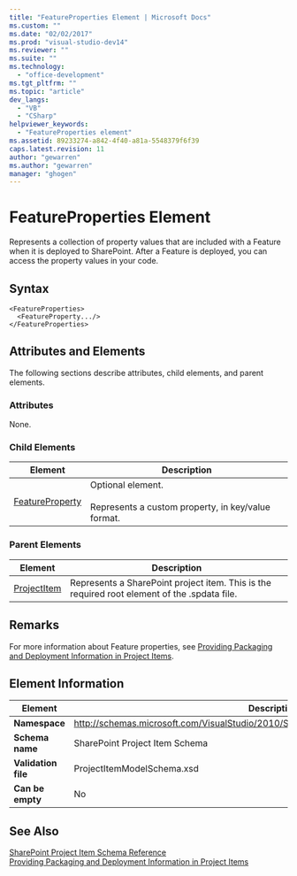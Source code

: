 ```yaml
---
title: "FeatureProperties Element | Microsoft Docs"
ms.custom: ""
ms.date: "02/02/2017"
ms.prod: "visual-studio-dev14"
ms.reviewer: ""
ms.suite: ""
ms.technology: 
  - "office-development"
ms.tgt_pltfrm: ""
ms.topic: "article"
dev_langs: 
  - "VB"
  - "CSharp"
helpviewer_keywords: 
  - "FeatureProperties element"
ms.assetid: 89233274-a842-4f40-a81a-5548379f6f39
caps.latest.revision: 11
author: "gewarren"
ms.author: "gewarren"
manager: "ghogen"
---
```

# FeatureProperties Element
  Represents a collection of property values that are included with a Feature when it is deployed to SharePoint. After a Feature is deployed, you can access the property values in your code.  
  
## Syntax  
  
```  
<FeatureProperties>  
  <FeatureProperty.../>  
</FeatureProperties>  
```  
  
## Attributes and Elements  
 The following sections describe attributes, child elements, and parent elements.  
  
### Attributes  
 None.  
  
### Child Elements  
  
|Element|Description|  
|-------------|-----------------|  
|[FeatureProperty](../sharepoint/featureproperty-element.md)|Optional element.<br /><br /> Represents a custom property, in key/value format.|  
  
### Parent Elements  
  
|Element|Description|  
|-------------|-----------------|  
|[ProjectItem](../sharepoint/projectitem-element.md)|Represents a SharePoint project item. This is the required root element of the .spdata file.|  
  
## Remarks  
 For more information about Feature properties, see [Providing Packaging and Deployment Information in Project Items](../sharepoint/providing-packaging-and-deployment-information-in-project-items.md).  
  
## Element Information  
  
|Element|Description|  
|-------------|-----------------|  
|**Namespace**|http://schemas.microsoft.com/VisualStudio/2010/SharePointTools/SharePointProjectItemModel|  
|**Schema name**|SharePoint Project Item Schema|  
|**Validation file**|ProjectItemModelSchema.xsd|  
|**Can be empty**|No|  
  
## See Also  
 [SharePoint Project Item Schema Reference](../sharepoint/sharepoint-project-item-schema-reference.md)   
 [Providing Packaging and Deployment Information in Project Items](../sharepoint/providing-packaging-and-deployment-information-in-project-items.md)  
  
  
